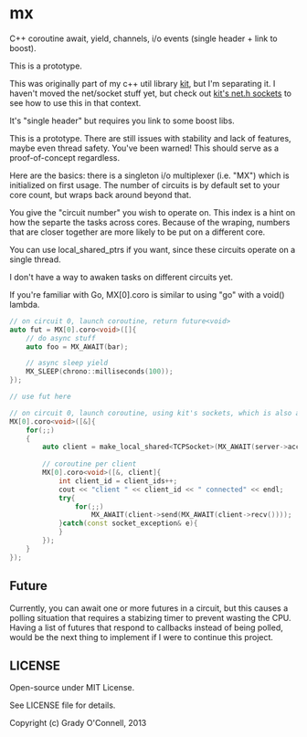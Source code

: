 # mx

C++ coroutine await, yield, channels, i/o events (single header + link to boost).

This is a prototype.

This was originally part of my c++ util library [kit](https://github.com/flipcoder/kit), but I'm separating it.  I haven't
moved the net/socket stuff yet, but check out [kit's net.h sockets](https://github.com/flipcoder/kit/blob/master/kit/net/net.h) to see how to use this in that context.

It's "single header" but requires you link to some boost libs.

This is a prototype. There are still issues with stability and lack of features, maybe even thread safety. You've been warned!
This should serve as a proof-of-concept regardless.

Here are the basics: there is a singleton i/o multiplexer (i.e. "MX") which is initialized on first usage.
The number of circuits is by default set to your core count, but wraps back around beyond that.

You give the "circuit number" you wish to operate on.  This index is a hint on how the separte the tasks across
cores.  Because of the wraping, numbers that are closer together are more likely to be put on a different core.

You can use local_shared_ptrs if you want, since these circuits operate on a single thread.

I don't have a way to awaken tasks on different circuits yet.

If you're familiar with Go, MX[0].coro<void> is similar to using "go" with
a void() lambda.

```c++
// on circuit 0, launch coroutine, return future<void>
auto fut = MX[0].coro<void>([]{
    // do async stuff
    auto foo = MX_AWAIT(bar);

    // async sleep yield
    MX_SLEEP(chrono::milliseconds(100));
});

// use fut here

```

```c++
// on circuit 0, launch coroutine, using kit's sockets, which is also a prototype implementation
MX[0].coro<void>([&]{
    for(;;)
    {
        auto client = make_local_shared<TCPSocket>(MX_AWAIT(server->accept()));
        
        // coroutine per client
        MX[0].coro<void>([&, client]{
            int client_id = client_ids++;
            cout << "client " << client_id << " connected" << endl;
            try{
                for(;;)
                    MX_AWAIT(client->send(MX_AWAIT(client->recv())));
            }catch(const socket_exception& e){
            }
        });
    }
});

```

## Future

Currently, you can await one or more futures in a circuit, but this causes a polling situation that requires a stabizing timer
to prevent wasting the CPU.  Having a list of futures that respond to callbacks instead of being polled, would be the next thing
to implement if I were to continue this project.

## LICENSE

Open-source under MIT License.

See LICENSE file for details.

Copyright (c) Grady O'Connell, 2013

